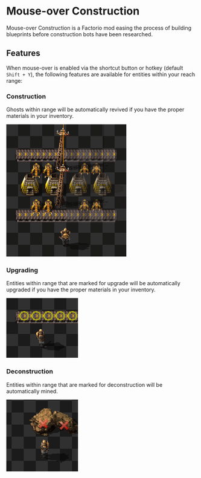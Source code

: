 # Mouse-over Construction

Mouse-over Construction is a Factorio mod easing the process of building blueprints before construction bots have been researched.

## Features

When mouse-over is enabled via the shortcut button or hotkey (default `Shift + Y`), the following features are available for entities within your reach range:

### Construction

Ghosts within range will be automatically revived if you have the proper materials in your inventory.

![](resources/construction.gif)

### Upgrading

Entities within range that are marked for upgrade will be automatically upgraded if you have the proper materials in your inventory.

![](resources/upgrading.gif)

### Deconstruction

Entities within range that are marked for deconstruction will be automatically mined.

![](resources/deconstruction.gif)